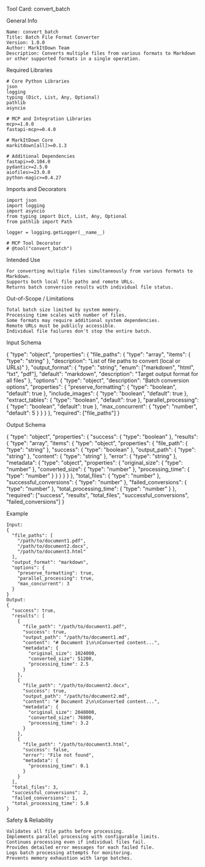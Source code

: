 Tool Card: convert_batch

General Info

    Name: convert_batch
    Title: Batch File Format Converter
    Version: 1.0.0
    Author: MarkItDown Team
    Description: Converts multiple files from various formats to Markdown or other supported formats in a single operation.

Required Libraries

    # Core Python Libraries
    json
    logging
    typing (Dict, List, Any, Optional)
    pathlib
    asyncio

    # MCP and Integration Libraries
    mcp>=1.0.0
    fastapi-mcp>=0.4.0

    # MarkItDown Core
    markitdown[all]>=0.1.3

    # Additional Dependencies
    fastapi>=0.104.0
    pydantic>=2.5.0
    aiofiles>=23.0.0
    python-magic>=0.4.27

Imports and Decorators

    import json
    import logging
    import asyncio
    from typing import Dict, List, Any, Optional
    from pathlib import Path

    logger = logging.getLogger(__name__)

    # MCP Tool Decorator
    # @tool("convert_batch")

Intended Use

    For converting multiple files simultaneously from various formats to Markdown.
    Supports both local file paths and remote URLs.
    Returns batch conversion results with individual file status.

Out-of-Scope / Limitations

    Total batch size limited by system memory.
    Processing time scales with number of files.
    Some formats may require additional system dependencies.
    Remote URLs must be publicly accessible.
    Individual file failures don't stop the entire batch.

Input Schema

{
  "type": "object",
  "properties": {
    "file_paths": { 
      "type": "array", 
      "items": { "type": "string" },
      "description": "List of file paths to convert (local or URLs)" 
    },
    "output_format": { 
      "type": "string", 
      "enum": ["markdown", "html", "txt", "pdf"], 
      "default": "markdown",
      "description": "Target output format for all files"
    },
    "options": { 
      "type": "object", 
      "description": "Batch conversion options",
      "properties": {
        "preserve_formatting": { "type": "boolean", "default": true },
        "include_images": { "type": "boolean", "default": true },
        "extract_tables": { "type": "boolean", "default": true },
        "parallel_processing": { "type": "boolean", "default": true },
        "max_concurrent": { "type": "number", "default": 5 }
      }
    }
  },
  "required": ["file_paths"]
}

Output Schema

{
  "type": "object",
  "properties": {
    "success": { "type": "boolean" },
    "results": {
      "type": "array",
      "items": {
        "type": "object",
        "properties": {
          "file_path": { "type": "string" },
          "success": { "type": "boolean" },
          "output_path": { "type": "string" },
          "content": { "type": "string" },
          "error": { "type": "string" },
          "metadata": {
            "type": "object",
            "properties": {
              "original_size": { "type": "number" },
              "converted_size": { "type": "number" },
              "processing_time": { "type": "number" }
            }
          }
        }
      }
    },
    "total_files": { "type": "number" },
    "successful_conversions": { "type": "number" },
    "failed_conversions": { "type": "number" },
    "total_processing_time": { "type": "number" }
  },
  "required": ["success", "results", "total_files", "successful_conversions", "failed_conversions"]
}

Example

    Input:
    { 
      "file_paths": [
        "/path/to/document1.pdf",
        "/path/to/document2.docx",
        "/path/to/document3.html"
      ], 
      "output_format": "markdown",
      "options": {
        "preserve_formatting": true,
        "parallel_processing": true,
        "max_concurrent": 3
      }
    }
    Output:
    {
      "success": true,
      "results": [
        {
          "file_path": "/path/to/document1.pdf",
          "success": true,
          "output_path": "/path/to/document1.md",
          "content": "# Document 1\n\nConverted content...",
          "metadata": {
            "original_size": 1024000,
            "converted_size": 51200,
            "processing_time": 2.5
          }
        },
        {
          "file_path": "/path/to/document2.docx",
          "success": true,
          "output_path": "/path/to/document2.md",
          "content": "# Document 2\n\nConverted content...",
          "metadata": {
            "original_size": 2048000,
            "converted_size": 76800,
            "processing_time": 3.2
          }
        },
        {
          "file_path": "/path/to/document3.html",
          "success": false,
          "error": "File not found",
          "metadata": {
            "processing_time": 0.1
          }
        }
      ],
      "total_files": 3,
      "successful_conversions": 2,
      "failed_conversions": 1,
      "total_processing_time": 5.8
    }

Safety & Reliability

    Validates all file paths before processing.
    Implements parallel processing with configurable limits.
    Continues processing even if individual files fail.
    Provides detailed error messages for each failed file.
    Logs batch processing attempts for monitoring.
    Prevents memory exhaustion with large batches.
